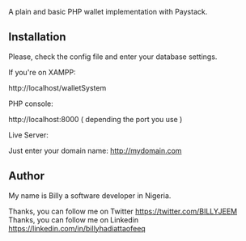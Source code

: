 A plain and basic PHP wallet implementation with Paystack.

## Installation
Please, check the config file and enter your database settings.



If you're on XAMPP: 

http://localhost/walletSystem

PHP console:

http://localhost:8000  ( depending the port you use )

Live Server:

Just enter your domain name: http://mydomain.com

## Author
My name is Billy  a software developer in Nigeria.

Thanks, you can follow me on Twitter <https://twitter.com/BILLYJEEM>
Thanks, you can follow me on Linkedin <https://linkedin.com/in/billyhadiattaofeeq>

